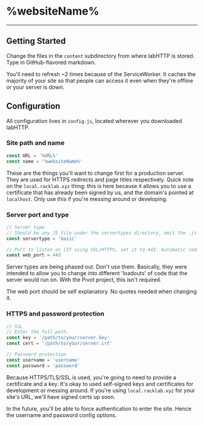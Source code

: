 # %websiteName%
----------

## Getting Started
Change the files in the `content` subdirectory from where labHTTP is stored. Type in GitHub-flavored markdown.

You'll need to refresh ~2 times because of the ServiceWorker. It caches the majority of your site so that people can access it even when they're offline or your server is down.

## Configuration
All configuration lives in `config.js`, located wherever you downloaded labHTTP.

### Site path and name

```javascript
const URL = '%URL%'
const name = '%websiteName%'
```
These are the things you'll want to change first for a production server. They are used for HTTPS redirects and page titles respectively.
Quick note on the `local.racklab.xyz` thing: this is here because it allows you to use a certificate that has already been signed by us, and the domain's pointed at `localhost`. Only use this if you're messing around or developing.

### Server port and type

```javascript
// Server type
// Should be any JS file under the servertypes directory, omit the .js
const servertype = 'basic'

// Port to listen on (If using SSL/HTTPS, set it to 443. Automatic redirects for port 80 will be set up.)
const web_port = 443
```
Server types are being phased out. Don't use them. Basically, they were intended to allow you to change into different 'loadouts' of code that the server would run on. With the Pivot project, this isn't required.

The web port should be self explanatory. No quotes needed when changing it.

### HTTPS and password protection

```javascript
// SSL
// Enter the full path.
const key = '/path/to/your/server.key'
const cert = '/path/to/your/server.crt'

// Password protection
const username = 'username'
const password = 'password'
```
Because HTTPS/TLS/SSL is used, you're going to need to provide a certificate and a key. It's okay to used self-signed keys and certificates for development or messing around. If you're using `local.racklab.xyz` for your site's URL, we'll have signed certs up soon.

In the future, you'll be able to force authentication to enter the site. Hence the username and password config options.
